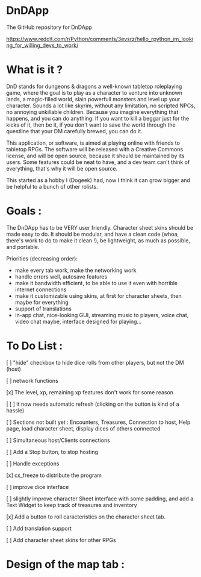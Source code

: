 # DnDApp
The GitHub repository for DnDApp 

https://www.reddit.com/r/Python/comments/3evsrz/hello_rpython_im_looking_for_willing_devs_to_work/
# What is it ?

DnD stands for dungeons & dragons a well-known tabletop roleplaying game, where the goal is to play as a character to venture into unknown lands, a magic-filled world, slain powerfull monsters and level up your character. Sounds a lot like skyrim, without any limitation, no scripted NPCs, no annoying unkillable children. Because you imagine everything that happens, and you can do anything. If you want to kill a beggar just for the kicks of it, then be it, if you don't want to save the world through the questline that your DM carefully brewed, you can do it.


This application, or software, is aimed at playing online with friends to tabletop RPGs.  The software will be released with a Creative Commons license, and will be open source, because it should be maintained by its users. Some features could be neat to have, and a dev team can't think of everything, that's why it will be open source.

This started as a hobby I (Dogeek) had, now I think it can grow bigger and be helpful to a bunch of other rolists.

# Goals :

The DnDApp has to be VERY user friendly. Character sheet skins should be made easy to do. It should be modular, and have a clean code (whoa, there's work to do to make it clean !), be lightweight, as much as possible, and portable.

Priorities (decreasing order):

- make every tab work, make the networking work
- handle errors well, autosave features
- make it bandwidth efficient, to be able to use it even with horrible internet connections
- make it customizable using skins, at first for character sheets, then maybe for everything
- support of translations
- in-app chat, nice-looking GUI, streaming music to players, voice chat, video chat maybe, interface designed for playing...


# To Do List :

[ ] "hide" checkbox to hide dice rolls from other players, but not the DM (host)

[ ] network functions

[x] The level, xp, remaining xp features don't work for some reason

 | [ ] It now needs automatic refresh (clicking on the button is kind of a hassle)
 
[ ] Sections not built yet : Encounters, Treasures, Connection to host, Help page, load character sheet, display dices of others connected

[ ] Simultaneous host/Clients connections

[ ] Add a Stop button, to stop hosting

[ ] Handle exceptions

[x] cx_freeze to distribute the program

[ ] improve dice interface

[ ] slightly improve character Sheet interface with some padding, and add a Text Widget to keep track of treasures and inventory

[x] Add a button to roll caracteristics on the character sheet tab.

[ ] Add translation support

[ ] Add character sheet skins for other RPGs

# Design of the map tab :

